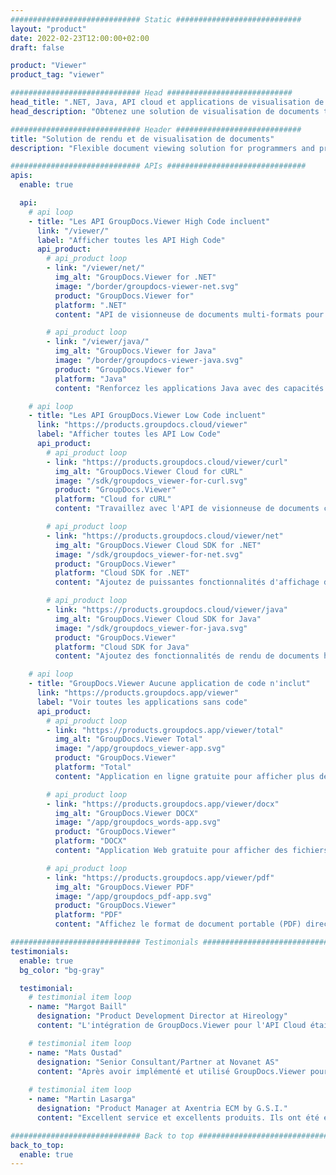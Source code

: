 ```yaml
---
############################# Static ############################
layout: "product"
date: 2022-02-23T12:00:00+02:00
draft: false

product: "Viewer"
product_tag: "viewer"

############################# Head ############################
head_title: ".NET, Java, API cloud et applications de visualisation de documents en ligne par GroupDocs"
head_description: "Obtenez une solution de visualisation de documents tout-en-un pour les applications .NET, Java et Cloud. Affichez les formats de documents courants en ligne à l'aide d'une simple fonctionnalité de glisser-déposer."

############################# Header ############################
title: "Solution de rendu et de visualisation de documents"
description: "Flexible document viewing solution for programmers and professionals to render and display widely used file formats anywhere."

############################# APIs ###############################
apis:
  enable: true

  api:
    # api loop
    - title: "Les API GroupDocs.Viewer High Code incluent"
      link: "/viewer/"
      label: "Afficher toutes les API High Code"
      api_product:
        # api_product loop
        - link: "/viewer/net/"
          img_alt: "GroupDocs.Viewer for .NET"
          image: "/border/groupdocs-viewer-net.svg"
          product: "GroupDocs.Viewer for"
          platform: ".NET"
          content: "API de visionneuse de documents multi-formats pour les frameworks .NET et Mono pour rendre plus de 170 formats de fichiers populaires à partir de vos applications."

        # api_product loop
        - link: "/viewer/java/"
          img_alt: "GroupDocs.Viewer for Java"
          image: "/border/groupdocs-viewer-java.svg"
          product: "GroupDocs.Viewer for"
          platform: "Java"
          content: "Renforcez les applications Java avec des capacités de visualisation et de rendu de documents pour afficher une large gamme de documents, d'images et de diagrammes."

    # api loop
    - title: "Les API GroupDocs.Viewer Low Code incluent"
      link: "https://products.groupdocs.cloud/viewer"
      label: "Afficher toutes les API Low Code"
      api_product:
        # api_product loop
        - link: "https://products.groupdocs.cloud/viewer/curl"
          img_alt: "GroupDocs.Viewer Cloud for cURL"
          image: "/sdk/groupdocs_viewer-for-curl.svg"
          product: "GroupDocs.Viewer"
          platform: "Cloud for cURL"
          content: "Travaillez avec l'API de visionneuse de documents cURL RESTful pour rendre et afficher rapidement Microsoft Office, PDF et d'autres formats de fichiers courants dans vos applications."

        # api_product loop
        - link: "https://products.groupdocs.cloud/viewer/net"
          img_alt: "GroupDocs.Viewer Cloud SDK for .NET"
          image: "/sdk/groupdocs_viewer-for-net.svg"
          product: "GroupDocs.Viewer"
          platform: "Cloud SDK for .NET"
          content: "Ajoutez de puissantes fonctionnalités d'affichage des formats de documents dans les applications .NET à l'aide du SDK Cloud pour .NET. Visualisez les documents au format HTML, PDF ou sous forme d'image."

        # api_product loop
        - link: "https://products.groupdocs.cloud/viewer/java"
          img_alt: "GroupDocs.Viewer Cloud SDK for Java"
          image: "/sdk/groupdocs_viewer-for-java.svg"
          product: "GroupDocs.Viewer"
          platform: "Cloud SDK for Java"
          content: "Ajoutez des fonctionnalités de rendu de documents haute fidélité à vos applications Java avec un SDK de visionneuse de documents spécialement conçu pour Java."

    # api loop
    - title: "GroupDocs.Viewer Aucune application de code n'inclut"
      link: "https://products.groupdocs.app/viewer"
      label: "Voir toutes les applications sans code"
      api_product:
        # api_product loop
        - link: "https://products.groupdocs.app/viewer/total"
          img_alt: "GroupDocs.Viewer Total"
          image: "/app/groupdocs_viewer-app.svg"
          product: "GroupDocs.Viewer"
          platform: "Total"
          content: "Application en ligne gratuite pour afficher plus de 170 formats de fichiers à partir de n'importe quel navigateur de votre choix."

        # api_product loop
        - link: "https://products.groupdocs.app/viewer/docx"
          img_alt: "GroupDocs.Viewer DOCX"
          image: "/app/groupdocs_words-app.svg"
          product: "GroupDocs.Viewer"
          platform: "DOCX"
          content: "Application Web gratuite pour afficher des fichiers Microsoft Word en ligne à partir de n'importe quel appareil."

        # api_product loop
        - link: "https://products.groupdocs.app/viewer/pdf"
          img_alt: "GroupDocs.Viewer PDF"
          image: "/app/groupdocs_pdf-app.svg"
          product: "GroupDocs.Viewer"
          platform: "PDF"
          content: "Affichez le format de document portable (PDF) directement à partir de votre navigateur Web."

############################# Testimonials ###############################
testimonials:
  enable: true
  bg_color: "bg-gray"

  testimonial:
    # testimonial item loop
    - name: "Margot Baill"
      designation: "Product Development Director at Hireology"
      content: "L'intégration de GroupDocs.Viewer pour l'API Cloud était simple avec leur fantastique SDK Ruby. Il n'y a pas beaucoup d'entreprises prêtes à travailler avec nous sur ce que nous voulons. C'est un super partenariat."

    # testimonial item loop
    - name: "Mats Oustad"
      designation: "Senior Consultant/Partner at Novanet AS"
      content: "Après avoir implémenté et utilisé GroupDocs.Viewer pour .NET dans le projet, il semble fonctionner très bien. J'ai testé avec beaucoup de documents et jusqu'ici tout va bien. Tout ce que j'y ai lancé s'affiche bien et a l'air aussi bien que dans une visionneuse PDF ou MS Word."
              
    # testimonial item loop
    - name: "Martin Lasarga"
      designation: "Product Manager at Axentria ECM by G.S.I."
      content: "Excellent service et excellents produits. Ils ont été extrêmement utiles et réactifs pendant le processus de mise en œuvre de GroupDocs.Viewer pour .NET, je ne saurais trop les recommander."

############################# Back to top ###############################
back_to_top:
  enable: true
---
```

